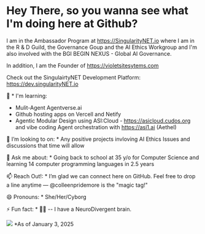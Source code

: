 
# Hey There, so you wanna see what I'm doing here at Github?  

I am in the Ambassador Program at https://SingularityNET.io where I am in the R & D Guild, the Governance Goup and the AI Ethics Workgroup and I'm also involved with the BGI BEGIN NEXUS - Global AI Governance.  

In addition, I am the Founder of https://violetsitesytems.com

Check out the SingulairtyNET Development Platform:  https://dev.singularityNET.io


🌱 * I'm learning: 
* Mulit-Agent Agentverse.ai
* Github hosting apps on Vercell and Netify
* Agentic Modular Design using ASI:Cloud - https://asicloud.cudos.org and vibe coding Agent orchestration with https://asi1.ai (Aethel)

👯 I’m looking to on: * Any positive projects invloving AI Ethics Issues and discussions that time will allow

💬 Ask me about: * Going back to school at 35 y/o for Computer Science and learning 14 computer programming languages in 2.5 years

📫 Reach Out!: * I’m glad we can connect here on GitHub. Feel free to drop a line anytime — @colleenpridemore is the "magic tag!"

😄 Pronouns: * She/Her/Cyborg

⚡ Fun fact: * :woman_facepalming: -- I have a NeuroDivergent brain.


 ![](https://komarev.com/ghpvc/?username=colleenpridemore&color=blueviolet)   *As of January 3, 2025

